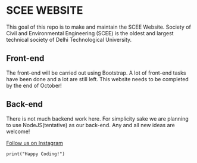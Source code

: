 # SCEE WEBSITE
This goal of this repo is to make and maintain the SCEE Website.
Society of Civil and Environmental Engineering (SCEE) is the oldest and largest technical society of Delhi Technological University. 

## Front-end
The front-end will be carried out using Bootstrap.
A lot of front-end tasks have been done and a lot are still left.
This website needs to be completed by the end of October!

## Back-end
There is not much backend work here.
For simplicity sake we are planning to use NodeJS(tentative) as our back-end. 
Any and all new ideas are welcome!

[Follow us on Instagram](https://www.instagram.com/sceedtu/)

```print("Happy Coding!")```
